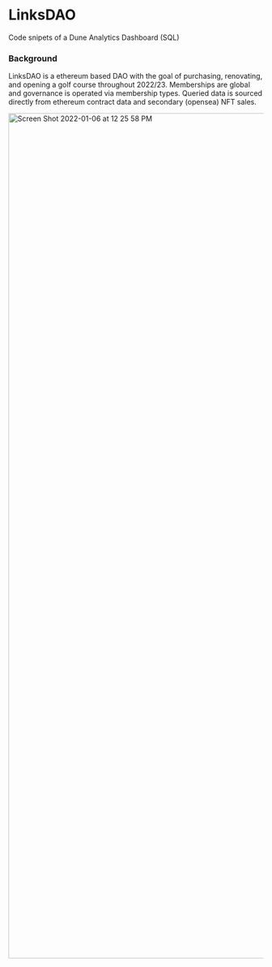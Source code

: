 # LinksDAO
Code snipets of a Dune Analytics Dashboard (SQL) 

### Background
LinksDAO is a ethereum based DAO with the goal of purchasing, renovating, and opening a golf course throughout 2022/23. Memberships are global and governance is operated via membership types. Queried data is sourced directly from ethereum contract data and secondary (opensea) NFT sales.


<img width="1667" alt="Screen Shot 2022-01-06 at 12 25 58 PM" src="https://user-images.githubusercontent.com/79966817/148447214-4b4f8df8-f7a4-49c5-ace4-1656af32f576.png">

